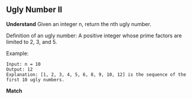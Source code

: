 ## Ugly Number II

**Understand**
Given an integer n, return the nth ugly number.

Definition of an ugly number:
A positive integer whose prime factors are limited to 2, 3, and 5.

Example:

```
Input: n = 10
Output: 12
Explanation: [1, 2, 3, 4, 5, 6, 8, 9, 10, 12] is the sequence of the first 10 ugly numbers.
```

**Match**

